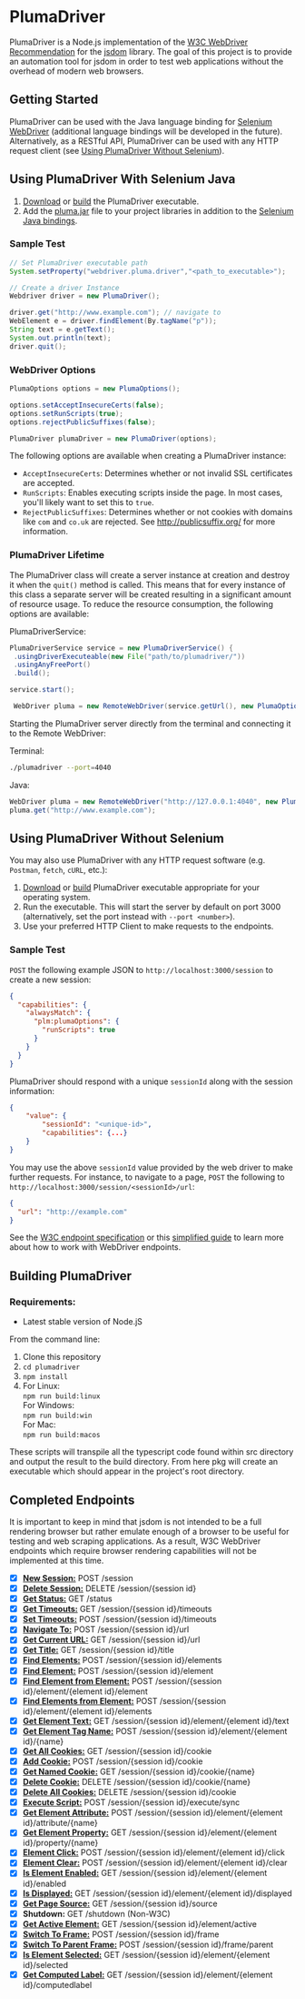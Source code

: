 # PlumaDriver

PlumaDriver is a Node.js implementation of the [W3C WebDriver Recommendation](https://www.w3.org/TR/webdriver1/#protocol) for the [jsdom](https://github.com/jsdom/jsdom) library. The goal of this project is to provide an automation tool for jsdom in order to test web applications without the overhead of modern web browsers.

## Getting Started

PlumaDriver can be used with the Java language binding for [Selenium WebDriver](https://www.seleniumhq.org/projects/webdriver/) (additional language bindings will be developed in the future). Alternatively, as a RESTful API, PlumaDriver can be used with any HTTP request client (see [Using PlumaDriver Without Selenium](#using-plumadriver-without-selenium)).

## Using PlumaDriver With Selenium Java

1. [Download](https://github.com/Seneca-CDOT/plumadriver/releases) or [build](#building-plumadriver) the PlumaDriver executable.
2. Add the [pluma.jar](/selenium/Java/client) file to your project libraries in addition to the [Selenium Java bindings](https://www.seleniumhq.org/download/).

### Sample Test

```java
// Set PlumaDriver executable path
System.setProperty("webdriver.pluma.driver","<path_to_executable>");

// Create a driver Instance
Webdriver driver = new PlumaDriver();

driver.get("http://www.example.com"); // navigate to
WebElement e = driver.findElement(By.tagName("p"));
String text = e.getText();
System.out.println(text);
driver.quit();
```

### WebDriver Options

```java
PlumaOptions options = new PlumaOptions();

options.setAcceptInsecureCerts(false);
options.setRunScripts(true);
options.rejectPublicSuffixes(false);

PlumaDriver plumaDriver = new PlumaDriver(options);
```

The following options are available when creating a PlumaDriver instance:

- `AcceptInsecureCerts`: Determines whether or not invalid SSL certificates are accepted.
- `RunScripts`: Enables executing scripts inside the page. In most cases, you'll likely want to set this to `true`.
- `RejectPublicSuffixes`: Determines whether or not cookies with domains like `com` and `co.uk` are rejected. See http://publicsuffix.org/ for more information.

### PlumaDriver Lifetime

The PlumaDriver class will create a server instance at creation and destroy it when the `quit()` method is called. This means that for every instance of this class a separate server will be created resulting in a significant amount of resource usage. To reduce the resource consumption, the following options are available:

PlumaDriverService:

```java
PlumaDriverService service = new PlumaDriverService() {
 .usingDriverExecuteable(new File("path/to/plumadriver/"))
 .usingAnyFreePort()
 .build();

service.start();

 WebDriver pluma = new RemoteWebDriver(service.getUrl(), new PlumaOptions());
```

Starting the PlumaDriver server directly from the terminal and connecting it to the Remote WebDriver:

Terminal:

```bash
./plumadriver --port=4040
```

Java:

```java
WebDriver pluma = new RemoteWebDriver("http://127.0.0.1:4040", new PlumaOptions());
pluma.get("http://www.example.com");
```

## Using PlumaDriver Without Selenium

You may also use PlumaDriver with any HTTP request software (e.g. `Postman`, `fetch`, `cURL`, etc.):

1. [Download](https://github.com/Seneca-CDOT/plumadriver/releases) or [build](#building-plumadriver) PlumaDriver executable appropriate for your operating system.
2. Run the executable. This will start the server by default on port 3000 (alternatively, set the port instead with `--port <number>`).
3. Use your preferred HTTP Client to make requests to the endpoints.

### Sample Test

`POST` the following example JSON to `http://localhost:3000/session` to create a new session:

```json
{
  "capabilities": {
    "alwaysMatch": {
      "plm:plumaOptions": {
        "runScripts": true
      }
    }
  }
}
```

PlumaDriver should respond with a unique `sessionId` along with the session information:

```json
{
    "value": {
        "sessionId": "<unique-id>",
        "capabilities": {...}
    }
}
```

You may use the above `sessionId` value provided by the web driver to make further requests. For instance, to navigate to a page, `POST` the following to `http://localhost:3000/session/<sessionId>/url`:

```json
{
  "url": "http://example.com"
}
```

See the [W3C endpoint specification](https://www.w3.org/TR/webdriver1/#list-of-endpoints) or this [simplified guide](https://github.com/jlipps/simple-wd-spec) to learn more about how to work with WebDriver endpoints.

## Building PlumaDriver

### Requirements:

- Latest stable version of Node.jS

From the command line:

1. Clone this repository
2. `cd plumadriver`
3. `npm install`
4. For Linux:  
    `npm run build:linux`  
   For Windows:  
    `npm run build:win`  
   For Mac:  
    `npm run build:macos`

These scripts will transpile all the typescript code found within src directory and output the result to the build directory. From here pkg will create an executable which should appear in the project's root directory.

## Completed Endpoints

It is important to keep in mind that jsdom is not intended to be a full rendering browser but rather emulate enough of a browser to be useful for testing and web scraping applications. As a result, W3C WebDriver endpoints which require browser rendering capabilities will not be implemented at this time.

- [x] [**New Session:**](https://www.w3.org/TR/webdriver1/#dfn-creating-a-new-session) POST /session
- [x] [**Delete Session:**](https://www.w3.org/TR/webdriver1/#dfn-delete-session) DELETE /session/{session id}
- [x] [**Get Status:**](https://www.w3.org/TR/webdriver1/#dfn-status) GET /status
- [x] [**Get Timeouts:**](https://www.w3.org/TR/webdriver1/#dfn-get-timeouts) GET /session/{session id}/timeouts
- [x] [**Set Timeouts:**](https://www.w3.org/TR/webdriver1/#dfn-timeouts) POST /session/{session id}/timeouts
- [x] [**Navigate To:**](https://www.w3.org/TR/webdriver1/#dfn-navigate-to) POST /session/{session id}/url
- [x] [**Get Current URL:**](https://www.w3.org/TR/webdriver1/#dfn-get-current-url) GET /session/{session id}/url
- [x] [**Get Title:**](https://www.w3.org/TR/webdriver1/#dfn-get-title) GET /session/{session id}/title
- [x] [**Find Elements:**](https://www.w3.org/TR/webdriver1/#dfn-find-elements) POST /session/{session id}/elements
- [x] [**Find Element:**](https://www.w3.org/TR/webdriver1/#dfn-find-element) POST /session/{session id}/element
- [x] [**Find Element from Element:**](https://www.w3.org/TR/webdriver1/#dfn-find-element-from-element) POST /session/{session id}/element/{element id}/element
- [x] [**Find Elements from Element:**](https://www.w3.org/TR/webdriver1/#dfn-find-elements-from-element) POST /session/{session id}/element/{element id}/elements
- [x] [**Get Element Text:**](https://www.w3.org/TR/webdriver1/#dfn-get-element-text) GET /session/{session id}/element/{element id}/text
- [x] [**Get Element Tag Name:**](https://www.w3.org/TR/webdriver1/#dfn-get-element-tag-name) POST /session/{session id}/element/{element id}/{name}
- [x] [**Get All Cookies:**](https://www.w3.org/TR/webdriver1/#dfn-get-all-cookies) GET /session/{session id}/cookie
- [x] [**Add Cookie:**](https://www.w3.org/TR/webdriver1/#dfn-adding-a-cookie) POST /session/{session id}/cookie
- [x] [**Get Named Cookie:**](https://www.w3.org/TR/webdriver1/#dfn-get-named-cookie) GET /session/{session id}/cookie/{name}
- [x] [**Delete Cookie:**](https://www.w3.org/TR/webdriver1/#dfn-delete-cookie) DELETE /session/{session id}/cookie/{name}
- [x] [**Delete All Cookies:**](https://www.w3.org/TR/webdriver1/#dfn-delete-all-cookies) DELETE /session/{session id)/cookie
- [x] [**Execute Script:**](https://www.w3.org/TR/webdriver1/#dfn-execute-script) POST /session/{session id}/execute/sync
- [x] [**Get Element Attribute:**](https://www.w3.org/TR/webdriver1/#dfn-get-element-attribute) POST /session/{session id}/element/{element id}/attribute/{name}
- [x] [**Get Element Property:**](https://www.w3.org/TR/webdriver/#dfn-get-element-property) GET /session/{session id}/element/{element id}/property/{name}
- [x] [**Element Click:**](https://www.w3.org/TR/webdriver1/#dfn-element-click) POST /session/{session id}/element/{element id}/click
- [x] [**Element Clear:**](https://www.w3.org/TR/webdriver1/#dfn-element-clear) POST /session/{session id}/element/{element id}/clear
- [x] [**Is Element Enabled:**](https://www.w3.org/TR/webdriver1/#dfn-is-element-enabled) GET /session/{session id}/element/{element id}/enabled
- [x] [**Is Displayed:**](https://www.w3.org/TR/webdriver1/#element-displayedness) GET /session/{session id}/element/{element id}/displayed
- [x] [**Get Page Source:**](https://www.w3.org/TR/webdriver1/#dfn-get-page-source) GET /session/{session id}/source
- [x] **Shutdown:** GET /shutdown (Non-W3C)
- [x] [**Get Active Element:**](https://www.w3.org/TR/webdriver1/#dfn-get-active-element) GET /session/{session id}/element/active
- [x] [**Switch To Frame:**](https://www.w3.org/TR/webdriver1/#dfn-switch-to-frame) POST /session/{session id}/frame
- [x] [**Switch To Parent Frame:**](https://www.w3.org/TR/webdriver1/#dfn-switch-to-parent-frame) POST /session/{session id}/frame/parent
- [x] [**Is Element Selected:**](https://www.w3.org/TR/webdriver/#dfn-is-element-selected) GET /session/{session id}/element/{element id}/selected
- [x] [**Get Computed Label:**](https://www.w3.org/TR/webdriver/#dfn-get-computed-label) GET /session/{session id}/element/{element id}/computedlabel
